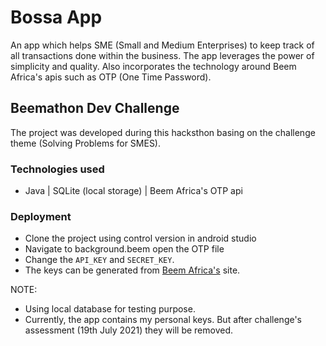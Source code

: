 # Bossa App
An app which helps SME (Small and Medium Enterprises) to keep track of all transactions done within the business. The app leverages the power of simplicity and quality. Also incorporates the technology around Beem Africa's apis such as OTP (One Time Password).

## Beemathon Dev Challenge
The project was developed during this hacksthon basing on the challenge theme (Solving Problems for SMES).

### Technologies used
* Java | SQLite (local storage) | Beem Africa's OTP api

### Deployment
* Clone the project using control version in android studio
* Navigate to background.beem open the OTP file
* Change the ```API_KEY``` and ```SECRET_KEY```.
* The keys can be generated from [Beem Africa's](https://login.beem.africa/?client_id=africa.beem.otp#!/) site.

NOTE: 
* Using local database for testing purpose.
* Currently, the app contains my personal keys. But after challenge's assessment (19th July 2021) they will be removed.
